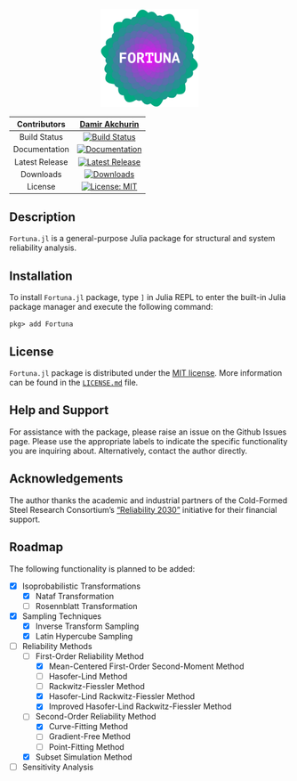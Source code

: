 <div align="center">
  <img src="assets/logo.svg" alt = "Logo" width="35%">

  | Contributors | [Damir Akchurin](https://scholar.google.com/citations?user=chYaDcIAAAAJ&hl=en) |
  | :---: | :---: |
  | Build Status | [![Build Status](https://github.com/AkchurinDA/Fortuna.jl/actions/workflows/CI.yml/badge.svg?branch=main)](https://github.com/AkchurinDA/Fortuna.jl/actions/workflows/CI.yml) |
  | Documentation | [![Documentation](https://img.shields.io/badge/Documentation-Stable-blue.svg)](https://AkchurinDA.github.io/Fortuna.jl/stable) |
  | Latest Release | [![Latest Release](https://juliahub.com/docs/Fortuna/version.svg)](https://github.com/AkchurinDA/Fortuna.jl/releases) |
  | Downloads | [![Downloads](https://shields.io/endpoint?url=https://pkgs.genieframework.com/api/v1/badge/Fortuna&label=Downloads)](https://pkgs.genieframework.com?packages=Fortuna) |
  | License | [![License: MIT](https://img.shields.io/badge/License-MIT-yellow.svg)](https://github.com/AkchurinDA/Fortuna.jl/blob/main/LICENSE.md) |
</div>

## Description

`Fortuna.jl` is a general-purpose Julia package for structural and system reliability analysis.

## Installation

To install `Fortuna.jl` package, type `]` in Julia REPL to enter the built-in Julia package manager and execute the following command:

```
pkg> add Fortuna
```

## License

`Fortuna.jl` package is distributed under the [MIT license](https://en.wikipedia.org/wiki/MIT_License). More information can be found in the [`LICENSE.md`](https://github.com/AkchurinDA/Fortuna.jl/blob/main/LICENSE.md) file.

## Help and Support

For assistance with the package, please raise an issue on the Github Issues page. Please use the appropriate labels to indicate the specific functionality you are inquiring about. Alternatively, contact the author directly.

## Acknowledgements

The author thanks the academic and industrial partners of the Cold-Formed Steel Research Consortium’s [“Reliability 2030”](https://cfsrc.org/2023/01/01/reliability-2030-design-of-steel-as-a-system/) initiative for their financial support.

## Roadmap

The following functionality is planned to be added:
- [x] Isoprobabilistic Transformations
  - [x] Nataf Transformation
  - [ ] Rosennblatt Transformation
- [x] Sampling Techniques
  - [x] Inverse Transform Sampling
  - [x] Latin Hypercube Sampling
- [ ] Reliability Methods
  - [ ] First-Order Reliability Method
    - [x] Mean-Centered First-Order Second-Moment Method
    - [ ] Hasofer-Lind Method
    - [ ] Rackwitz-Fiessler Method
    - [x] Hasofer-Lind Rackwitz-Fiessler Method
    - [x] Improved Hasofer-Lind Rackwitz-Fiessler Method
  - [ ] Second-Order Reliability Method
    - [x] Curve-Fitting Method
    - [ ] Gradient-Free Method
    - [ ] Point-Fitting Method
  - [x] Subset Simulation Method
- [ ] Sensitivity Analysis